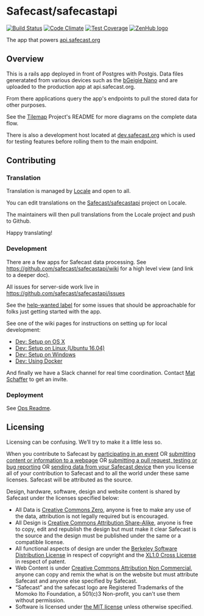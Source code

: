 # Safecast/safecastapi
[![Build Status](https://travis-ci.org/Safecast/safecastapi.svg?branch=master)](https://travis-ci.org/Safecast/safecastapi) [![Code Climate](https://codeclimate.com/github/Safecast/safecastapi/badges/gpa.svg)](https://codeclimate.com/github/Safecast/safecastapi) [![Test Coverage](https://codeclimate.com/github/Safecast/safecastapi/badges/coverage.svg)](https://codeclimate.com/github/Safecast/safecastapi/coverage) [![ZenHub logo](https://dxssrr2j0sq4w.cloudfront.net/3.2.0/img/external/zenhub-badge.png)](https://app.zenhub.com/workspaces/safecastapi-5c91af1f7a7e856312dbd3b7/board)

The app that powers [api.safecast.org](https://api.safecast.org/)

## Overview

This is a rails app deployed in front of Postgres with Postgis. Data files generatated from various devices such as the [bGeigie Nano](http://nano.safecast.org) and are uploaded to the production app at api.safecast.org.

From there applications query the app's endpoints to pull the stored data for other purposes.

See the [Tilemap](https://github.com/Safecast/Tilemap/) Project's README for more diagrams on the complete data flow.

There is also a development host located at [dev.safecast.org](https://dev.safecast.org) which is used for testing features before rolling them to the main endpoint.

## Contributing

### Translation

Translation is managed by [Locale](http://www.localeapp.com/) and open to all.

You can edit translations on the [Safecast/safecastapi](http://www.localeapp.com/projects/public?search=Safecast/safecastapi) project on Locale.

The maintainers will then pull translations from the Locale project and push to Github.

Happy translating!

### Development

There are a few apps for Safecast data processing. See https://github.com/safecast/safecastapi/wiki for a high level view (and link to a deeper doc).

All issues for server-side work live in https://github.com/safecast/safecastapi/issues

See the [help-wanted label](https://github.com/Safecast/safecastapi/issues?q=is%3Aopen+is%3Aissue+label%3Ahelp-wanted+sort%3Aupdated-desc) for some issues that should be approachable for folks just getting started with the app.

See one of the wiki pages for instructions on setting up for local development:

* [Dev: Setup on OS X](https://github.com/Safecast/safecastapi/wiki/Dev:-Setup-on-OS-X)
* [Dev: Setup on Linux (Ubuntu 16.04)](https://github.com/Safecast/safecastapi/wiki/Dev:-Setup-on-Linux-(Ubuntu-16.04))
* [Dev: Setup on Windows](https://github.com/Safecast/safecastapi/wiki/Dev:-Setup-on-Windows)
* [Dev: Using Docker](https://github.com/Safecast/safecastapi/wiki/Dev:-Using-Docker)

And finally we have a Slack channel for real time coordination. Contact [Mat Schaffer](http://github.com/matschaffer) to get an invite. 

### Deployment

See [Ops Readme](README.ops.md).

## Licensing
Licensing can be confusing. We’ll try to make it a little less so.


When you contribute to Safecast by [participating in an event][event] OR [submitting content or information to a webpage][blog] OR [submitting a pull request, testing or bug reporting][github] OR [sending data from your Safecast device][api] then you license all of your contribution to Safecast and to all the world under these same licenses. Safecast will be attributed as the source.

Design, hardware, software, design and website content is shared by Safecast under the licenses specified below:
- All Data is [Creative Commons Zero][CCZ], anyone is free to make any use of the data, attribution is not legally required but is encouraged.
- All Design is [Creative Commons Attribution Share-Alike][CCASA], anyone is free to copy, edit and republish the design but must make it clear Safecast is the source and the design must be published under the same or a compatible license.
- All functional aspects of design are under the [Berkeley Software Distribution License][BSD] in respect of copyright and the [XL1.0 Cross License][CL] in respect of patent.
- Web Content is under [Creative Commons Attribution Non Commercial][CCANC], anyone can copy and remix the what is on the website but must attribute Safecast and anyone else specified by Safecast.
- “Safecast” and the safecast logo are Registered Trademarks of the Momoko Ito Foundation, a 501(c)3 Non-profit, you can't use them without permission.
- Software is licensed under [the MIT license][MIT] unless otherwise specified.

[event]: http://blog.safecast.org/2013/02/tokyo-hackathon-roundup/
[blog]: https://blog.safecast.org
[github]: https://github.com/Safecast/safecastapi
[api]: https://api.safecast.org

[CCZ]: http://creativecommons.org/publicdomain/zero/1.0/
[CCASA]: http://creativecommons.org/licenses/by-sa/4.0/
[BSD]: https://blog.safecast.org/bsd/
[CL]: http://blog.safecast.org/wp-content/uploads/2012/05/xl_crosslicense.pdf
[CCANC]: http://creativecommons.org/licenses/by-nc/3.0/
[MIT]: http://blog.safecast.org/mit/
